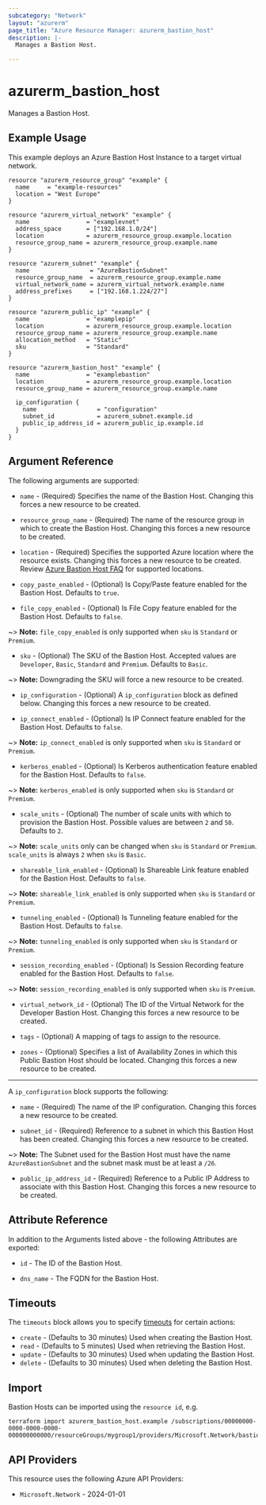 ```yaml
---
subcategory: "Network"
layout: "azurerm"
page_title: "Azure Resource Manager: azurerm_bastion_host"
description: |-
  Manages a Bastion Host.

---
```


# azurerm_bastion_host

Manages a Bastion Host.

## Example Usage

This example deploys an Azure Bastion Host Instance to a target virtual network.

```hcl
resource "azurerm_resource_group" "example" {
  name     = "example-resources"
  location = "West Europe"
}

resource "azurerm_virtual_network" "example" {
  name                = "examplevnet"
  address_space       = ["192.168.1.0/24"]
  location            = azurerm_resource_group.example.location
  resource_group_name = azurerm_resource_group.example.name
}

resource "azurerm_subnet" "example" {
  name                 = "AzureBastionSubnet"
  resource_group_name  = azurerm_resource_group.example.name
  virtual_network_name = azurerm_virtual_network.example.name
  address_prefixes     = ["192.168.1.224/27"]
}

resource "azurerm_public_ip" "example" {
  name                = "examplepip"
  location            = azurerm_resource_group.example.location
  resource_group_name = azurerm_resource_group.example.name
  allocation_method   = "Static"
  sku                 = "Standard"
}

resource "azurerm_bastion_host" "example" {
  name                = "examplebastion"
  location            = azurerm_resource_group.example.location
  resource_group_name = azurerm_resource_group.example.name

  ip_configuration {
    name                 = "configuration"
    subnet_id            = azurerm_subnet.example.id
    public_ip_address_id = azurerm_public_ip.example.id
  }
}
```

## Argument Reference

The following arguments are supported:

* `name` - (Required) Specifies the name of the Bastion Host. Changing this forces a new resource to be created.

* `resource_group_name` - (Required) The name of the resource group in which to create the Bastion Host. Changing this forces a new resource to be created.

* `location` - (Required) Specifies the supported Azure location where the resource exists. Changing this forces a new resource to be created. Review [Azure Bastion Host FAQ](https://docs.microsoft.com/azure/bastion/bastion-faq) for supported locations.

* `copy_paste_enabled` - (Optional) Is Copy/Paste feature enabled for the Bastion Host. Defaults to `true`.

* `file_copy_enabled` - (Optional) Is File Copy feature enabled for the Bastion Host. Defaults to `false`.

~> **Note:** `file_copy_enabled` is only supported when `sku` is `Standard` or `Premium`.

* `sku` - (Optional) The SKU of the Bastion Host. Accepted values are `Developer`, `Basic`, `Standard` and `Premium`. Defaults to `Basic`.

~> **Note:** Downgrading the SKU will force a new resource to be created.

* `ip_configuration` - (Optional) A `ip_configuration` block as defined below. Changing this forces a new resource to be created.

* `ip_connect_enabled` - (Optional) Is IP Connect feature enabled for the Bastion Host. Defaults to `false`.

~> **Note:** `ip_connect_enabled` is only supported when `sku` is `Standard` or `Premium`.

* `kerberos_enabled` - (Optional) Is Kerberos authentication feature enabled for the Bastion Host. Defaults to `false`.

~> **Note:** `kerberos_enabled` is only supported when `sku` is `Standard` or `Premium`.

* `scale_units` - (Optional) The number of scale units with which to provision the Bastion Host. Possible values are between `2` and `50`. Defaults to `2`.

~> **Note:** `scale_units` only can be changed when `sku` is `Standard` or `Premium`. `scale_units` is always `2` when `sku` is `Basic`.

* `shareable_link_enabled` - (Optional) Is Shareable Link feature enabled for the Bastion Host. Defaults to `false`.

~> **Note:** `shareable_link_enabled` is only supported when `sku` is `Standard` or `Premium`.

* `tunneling_enabled` - (Optional) Is Tunneling feature enabled for the Bastion Host. Defaults to `false`.

~> **Note:** `tunneling_enabled` is only supported when `sku` is `Standard` or `Premium`.

* `session_recording_enabled` - (Optional) Is Session Recording feature enabled for the Bastion Host. Defaults to `false`.

~> **Note:** `session_recording_enabled` is only supported when `sku` is `Premium`.

* `virtual_network_id` - (Optional) The ID of the Virtual Network for the Developer Bastion Host. Changing this forces a new resource to be created.

* `tags` - (Optional) A mapping of tags to assign to the resource.

* `zones` - (Optional) Specifies a list of Availability Zones in which this Public Bastion Host should be located. Changing this forces a new resource to be created.

---

A `ip_configuration` block supports the following:

* `name` - (Required) The name of the IP configuration. Changing this forces a new resource to be created.

* `subnet_id` - (Required) Reference to a subnet in which this Bastion Host has been created. Changing this forces a new resource to be created.

~> **Note:** The Subnet used for the Bastion Host must have the name `AzureBastionSubnet` and the subnet mask must be at least a `/26`.

* `public_ip_address_id` - (Required) Reference to a Public IP Address to associate with this Bastion Host. Changing this forces a new resource to be created.

## Attribute Reference

In addition to the Arguments listed above - the following Attributes are exported:

* `id` - The ID of the Bastion Host.

* `dns_name` - The FQDN for the Bastion Host.

## Timeouts

The `timeouts` block allows you to specify [timeouts](https://developer.hashicorp.com/terraform/language/resources/configure#define-operation-timeouts) for certain actions:

* `create` - (Defaults to 30 minutes) Used when creating the Bastion Host.
* `read` - (Defaults to 5 minutes) Used when retrieving the Bastion Host.
* `update` - (Defaults to 30 minutes) Used when updating the Bastion Host.
* `delete` - (Defaults to 30 minutes) Used when deleting the Bastion Host.

## Import

Bastion Hosts can be imported using the `resource id`, e.g.

```shell
terraform import azurerm_bastion_host.example /subscriptions/00000000-0000-0000-0000-000000000000/resourceGroups/mygroup1/providers/Microsoft.Network/bastionHosts/instance1
```

## API Providers
<!-- This section is generated, changes will be overwritten -->
This resource uses the following Azure API Providers:

* `Microsoft.Network` - 2024-01-01
